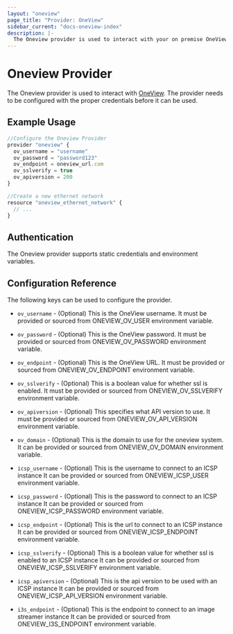 ```yaml
---
layout: "oneview"
page_title: "Provider: OneView"
sidebar_current: "docs-oneview-index"
description: |-
  The Oneview provider is used to interact with your on premise OneView system. The provider needs to be configured with the proper credentials before it can be used. 
---
```


# Oneview Provider 

 The Oneview provider is used to interact with [OneView](https://www.hpe.com/us/en/integrated-systems/software.html). 
 The provider needs to be configured with the proper credentials before it can be used. 

## Example Usage
```js
//Configure the Oneview Provider
provider "oneview" {
  ov_username = "username"
  ov_password = "password123"
  ov_endpoint = oneview_url.com
  ov_sslverify = true
  ov_apiversion = 200
}

//Create a new ethernet network
resource "oneview_ethernet_network" {
  // ...
}
```
## Authentication

The Oneview provider supports static credentials and environment variables.

## Configuration Reference

The following keys can be used to configure the provider.

* `ov_username` - (Optional) This is the OneView username. 
  It must be provided or sourced from ONEVIEW_OV_USER environment variable.

* `ov_password` - (Optional) This is the OneView password. 
  It must be provided or sourced from ONEVIEW_OV_PASSWORD environment variable.
  
* `ov_endpoint` - (Optional) This is the OneView URL.
  It must be provided or sourced from ONEVIEW_OV_ENDPOINT environment variable.

* `ov_sslverify` - (Optional) This is a boolean value for whether ssl is enabled. 
  It must be provided or sourced from ONEVIEW_OV_SSLVERIFY environment variable.

* `ov_apiversion` - (Optional) This specifies what API version to use.
  It must be provided or sourced from ONEVIEW_OV_API_VERSION environment variable.

* `ov_domain` - (Optional) This is the domain to use for the oneview system.
  It can be provided or sourced from ONEVIEW_OV_DOMAIN environment variable.
  
* `icsp_username` - (Optional) This is the username to connect to an ICSP instance
  It can be provided or sourced from ONEVIEW_ICSP_USER environment variable.

* `icsp_password` - (Optional) This is the password to connect to an ICSP instance
  It can be provided or sourced from ONEVIEW_ICSP_PASSWORD environment variable.
  
* `icsp_endpoint` - (Optional) This is the url to connect to an ICSP instance
  It can be provided or sourced from ONEVIEW_ICSP_ENDPOINT environment variable.
 
* `icsp_sslverify` - (Optional) This is a boolean value for whether ssl is enabled to an ICSP instance
  It can be provided or sourced from ONEVIEW_ICSP_SSLVERIFY environment variable.
  
* `icsp_apiversion` - (Optional) This is the api version to be used with an ICSP instance
  It can be provided or sourced from ONEVIEW_ICSP_API_VERSION environment variable.
  
* `i3s_endpoint` - (Optional) This is the endpoint to connect to an image streamer instance
  It can be provided or sourced from ONEVIEW_I3S_ENDPOINT environment variable.
